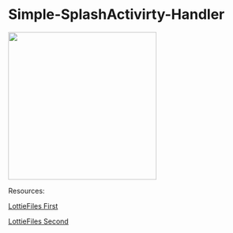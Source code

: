 # Simple-SplashActivirty-Handler
<img src="https://user-images.githubusercontent.com/77713867/155313452-c08961db-1f2d-4939-ba77-1396c3ebea7f.gif" width = "300" >



Resources:
 
<a href = "https://lottiefiles.com/2523-loading">LottieFiles First</a>

<a href = "https://lottiefiles.com/18517-the-travelers-walking-cycle-delivery">LottieFiles Second</a>

